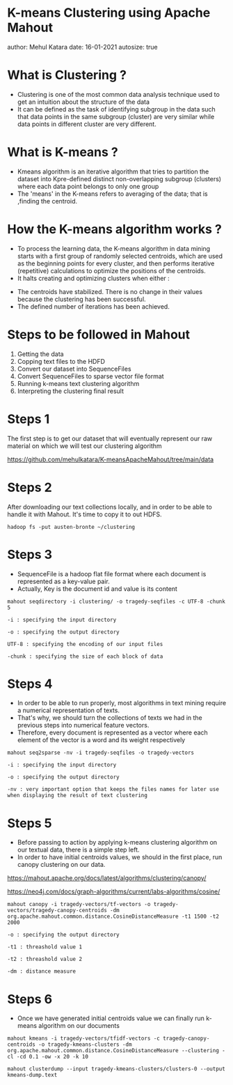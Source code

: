 K-means Clustering using Apache Mahout
========================================================
author: Mehul Katara
date: 16-01-2021
autosize: true


What is Clustering ?
========================================================

- Clustering is one of the most common data analysis technique used to get an intuition about the structure of the data
- It can be defined as the task of identifying subgroup in the data such that data points in the same subgroup (cluster) are very similar while data points in different cluster are very different.

What is K-means ?
========================================================

- Kmeans algorithm is an iterative algorithm that tries to partition the dataset into Kpre-defined distinct non-overlapping subgroup (clusters) where each data point belongs to only one group
- The 'means' in the K-means refers to averaging of the data; that is ,finding the centroid.

How the K-means algorithm works ?
========================================================

- To process the learning data, the K-means algorithm in data mining starts with a first group of randomly selected centroids, which are used as the beginning points for every cluster, and then performs iterative (repetitive) calculations to optimize the positions of the centroids.
- It halts creating and optimizing clusters when either :
 + The centroids have stabilized. There is no change in their values because the clustering has been successful.
 + The defined number of iterations has been achieved.

Steps to be followed in Mahout
========================================================

1. Getting the data
2. Copping text files to the HDFD
3. Convert our dataset into SequenceFiles
4. Convert SequenceFiles to sparse vector file format
5. Running k-means text clustering algorithm
6. Interpreting the clustering final result

Steps 1
========================================================

The first step is to get our dataset that will eventually represent our raw material on which we will test our clustering algorithm

<https://github.com/mehulkatara/K-meansApacheMahout/tree/main/data>

Steps 2
========================================================

After downloading our text collections locally, and in order to be able to handle it with Mahout. It's time to copy it to out HDFS.
```
hadoop fs -put austen-bronte ~/clustering
```

Steps 3
========================================================

- SequenceFile is a hadoop flat file format where each document is represented as a key-value pair.
- Actually, Key is the document id and value is its content

```
mahout seqdirectory -i clustering/ -o tragedy-seqfiles -c UTF-8 -chunk 5

-i : specifying the input directory

-o : specifying the output directory

UTF-8 : specifying the encoding of our input files

-chunk : specifying the size of each block of data
```

Steps 4
========================================================

- In order to be able to run properly, most algorithms in text mining require a numerical representation of texts.
- That's why, we should turn the collections of texts we had in the previous steps into numerical feature vectors.
- Therefore, every document is represented as a vector where each element of the vector is a word and its weight respectively 

```
mahout seq2sparse -nv -i tragedy-seqfiles -o tragedy-vectors

-i : specifying the input directory

-o : specifying the output directory

-nv : very important option that keeps the files names for later use when displaying the result of text clustering
```

Steps 5
========================================================

- Before passing to action by applying k-means clustering algorithm on our textual data, there is a simple step left.
- In order to have initial centroids values, we should in the first place, run canopy clustering on our data.

<https://mahout.apache.org/docs/latest/algorithms/clustering/canopy/>

<https://neo4j.com/docs/graph-algorithms/current/labs-algorithms/cosine/>

```
mahout canopy -i tragedy-vectors/tf-vectors -o tragedy-vectors/tragedy-canopy-centroids -dm org.apache.mahout.common.distance.CosineDistanceMeasure -t1 1500 -t2 2000

-o : specifying the output directory

-t1 : threashold value 1

-t2 : threashold value 2

-dm : distance measure
```

Steps 6
========================================================
- Once we have generated initial centroids value we can finally run k-means algorithm on our documents

```
mahout kmeans -i tragedy-vectors/tfidf-vectors -c tragedy-canopy-centroids -o tragedy-kmeans-clusters -dm org.apache.mahout.common.distance.CosineDistanceMeasure --clustering -cl -cd 0.1 -ow -x 20 -k 10

mahout clusterdump --input tragedy-kmeans-clusters/clusters-0 --output kmeans-dump.text
```
